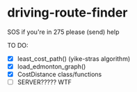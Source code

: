 # driving-route-finder

SOS if you're in 275 please (send) help

TO DO:

- [x] least_cost_path() (yike-stras algorithm)
- [x] load_edmonton_graph()
- [x] CostDistance class/functions
- [ ] SERVER????? WTF
